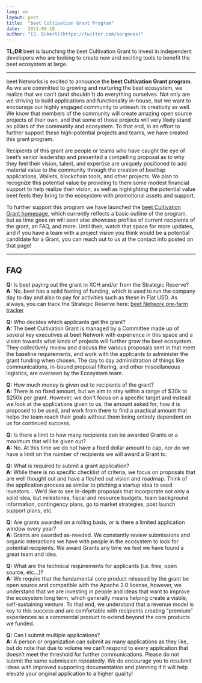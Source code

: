 ```yaml
---
lang: en
layout: post
title:  "beet Cultivation Grant Program"
date:   2021-08-18
author: "[J. Eckert](https://twitter.com/sargonas)"
---
```

**TL;DR** beet is launching the beet Cultivation Grant to invest in independent developers who are looking to create new and exciting tools to benefit the beet ecosystem at large.

---

beet Networks is excited to announce the **beet Cultivation Grant program**. As we are committed to growing and nurturing the beet ecosystem, we realize that we can't (and shouldn't) do everything ourselves. Not only are we striving to build applications and functionality in-house, but we want to encourage our highly engaged community to unleash its creativity as well. We know that members of the community will create amazing open source projects of their own, and that some of those projects will very likely stand as pillars of the community and ecosystem. To that end, in an effort to further support these high-potential projects and teams, we have created this grant program.

Recipients of this grant are people or teams who have caught the eye of beet’s senior leadership and presented a compelling proposal as to why they feel their vision, talent, and expertise are uniquely positioned to add material value to the community through the creation of beetlisp applications, Wallets, blockchain tools, and other projects. We plan to recognize this potential value by providing to them some modest financial support to help realize their vision, as well as highlighting the potential value beet feels they bring to the ecosystem with promotional assets and support.

To further support this program we have launched the [beet Cultivation Grant homepage](https://www.beet.net/grants), which currently reflects a basic outline of the program, but as time goes on will soon also showcase profiles of current recipients of the grant, an FAQ, and more. Until then, watch that space for more updates, and if you have a team with a project vision you think would be a potential candidate for a Grant, you can reach out to us at the contact info posted on that page!

---
## FAQ

**Q:** Is beet paying out the grant in XCH and/or from the Strategic Reserve?<br />
**A:** No. beet has a solid footing of funding, which is used to run the company day to day and also to pay for activities such as these in Fiat USD. As always, you can track the Strategic Reserve here: [beet Network pre-farm tracker](https://www.beetexplorer.com/pre-farm)

**Q:** Who decides which applicants get the grant?<br />
**A:** The beet Cultivation Grant is managed by a Committee made up of several key executives at beet Network with experience in this space and a vision towards what kinds of projects will further grow the beet ecosystem. They collectively review and discuss the various proposals sent in that meet the baseline requirements, and work with the applicants to administer the grant funding when chosen. The day to day administration of things like communications, in-bound proposal filtering, and other miscellaneous logistics, are overseen by the Ecosystem team.

**Q:** How much money is given out to recipients of the grant?<br />
**A:** There is no fixed amount, but we aim to stay within a range of $30k to $250k per grant. However, we don't focus on a specific target and instead we look at the applications given to us, the amount asked for, how it is proposed to be used, and work from there to find a practical amount that helps the team reach their goals without them being entirely dependent on us for continued success.

**Q:** Is there a limit to how many recipients can be awarded Grants or a maximum that will be given out?<br />
**A:** No. At this time we do not have a fixed dollar amount to cap, nor do we have a limit on the number of recipients we will award a Grant to.

**Q:** What is required to submit a grant application?<br />
**A:** While there is no specific checklist of criteria, we focus on proposals that are well thought out and have a fleshed out vision and roadmap. Think of the application process as similar to pitching a startup idea to seed investors… We’d like to see in-depth proposals that incorporate not only a solid idea, but milestones, fiscal and resource budgets, team background information, contingency plans, go to market strategies, post launch support plans, etc.

**Q:** Are grants awarded on a rolling basis, or is there a limited application window every year?<br />
**A:** Grants are awarded as-needed. We constantly review submissions and organic interactions we have with people in the ecosystem to look for potential recipients. We award Grants any time we feel we have found a great team and idea.

**Q:** What are the technical requirements for applicants (i.e. free, open source, etc…)?<br />
**A:** We require that the fundamental core product released by the grant be open source and compatible with the Apache 2.0 license, however, we understand that we are investing in people and ideas that want to improve the ecosystem long term, which generally means helping create a viable, self-sustaining venture. To that end, we understand that a revenue model is key to this success and are comfortable with recipients creating “premium” experiences as a commercial product to extend beyond the core products we funded.

**Q:** Can I submit multiple applications?<br />
**A:** A person or organization can submit as many applications as they like, but do note that due to volume we can’t respond to every application that doesn’t meet the threshold for further communications. Please do not submit the same submission repeatedly. We do encourage you to resubmit ideas with improved supporting documentation and planning if it will help elevate your original application to a higher quality!